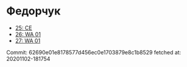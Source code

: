 # Федорчук
- [25: CE](25.md)
- [26: WA 01](26.md)
- [27: WA 01](27.md)

Commit: 62690e01e8178577d456ec0e1703879e8c1b8529
 fetched at: 20201102-181754
